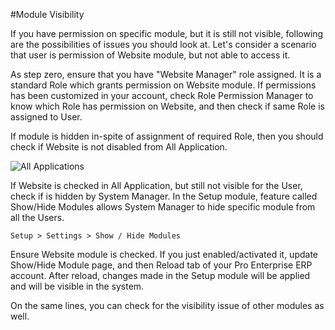 #Module Visibility

If you have permission on specific module, but it is still not visible, following are the possibilities of issues you should look at. Let's consider a scenario that user is permission of Website module, but not able to access it.

As step zero, ensure that you have "Website Manager" role assigned. It is a standard Role which grants permission on Website module. If permissions has been customized in your account, check Role Permission Manager to know which Role has permission on Website, and then check if same Role is assigned to User.

If module is hidden in-spite of assignment of required Role, then you should check if Website is not disabled from All Application.

<img alt="All Applications" class="screenshot" src="/docs/assets/img/articles/module-visibility-1.gif">

If Website is checked in All Application, but still not visible for the User, check if is hidden by System Manager. In the Setup module, feature called Show/Hide Modules allows System Manager to hide specific module from all the Users.

`Setup > Settings > Show / Hide Modules`

Ensure Website module is checked. If you just enabled/activated it, update Show/Hide Module page, and then Reload tab of your Pro Enterprise ERP account. After reload, changes made in the Setup module will be applied and will be visible in the system.

On the same lines, you can check for the visibility issue of other modules as well.

<!-- markdown -->